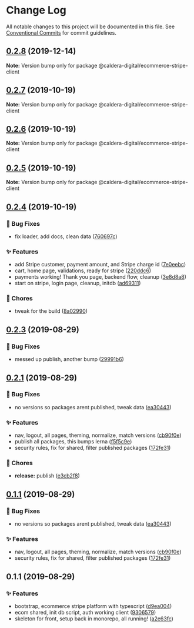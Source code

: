 # Change Log

All notable changes to this project will be documented in this file.
See [Conventional Commits](https://conventionalcommits.org) for commit guidelines.

<a name="0.2.8"></a>
## [0.2.8](https://github.com/caldera-digital/platform/compare/@caldera-digital/ecommerce-stripe-client@0.2.7...@caldera-digital/ecommerce-stripe-client@0.2.8) (2019-12-14)

**Note:** Version bump only for package @caldera-digital/ecommerce-stripe-client





<a name="0.2.7"></a>
## [0.2.7](https://github.com/caldera-digital/platform/compare/@caldera-digital/ecommerce-stripe-client@0.2.6...@caldera-digital/ecommerce-stripe-client@0.2.7) (2019-10-19)

**Note:** Version bump only for package @caldera-digital/ecommerce-stripe-client





<a name="0.2.6"></a>
## [0.2.6](https://github.com/caldera-digital/platform/compare/@caldera-digital/ecommerce-stripe-client@0.2.5...@caldera-digital/ecommerce-stripe-client@0.2.6) (2019-10-19)

**Note:** Version bump only for package @caldera-digital/ecommerce-stripe-client





<a name="0.2.5"></a>
## [0.2.5](https://github.com/caldera-digital/platform/compare/@caldera-digital/ecommerce-stripe-client@0.2.4...@caldera-digital/ecommerce-stripe-client@0.2.5) (2019-10-19)

**Note:** Version bump only for package @caldera-digital/ecommerce-stripe-client





<a name="0.2.4"></a>
## [0.2.4](https://github.com/caldera-digital/platform/compare/@caldera-digital/ecommerce-stripe-client@0.2.3...@caldera-digital/ecommerce-stripe-client@0.2.4) (2019-10-19)


### :bug: Bug Fixes

* fix loader, add docs, clean data ([760697c](https://github.com/caldera-digital/platform/commit/760697c))


### :sparkles: Features

* add Stripe customer,  payment amount, and Stripe charge id ([7e0eebc](https://github.com/caldera-digital/platform/commit/7e0eebc))
* cart, home page, validations, ready for stripe ([220ddc6](https://github.com/caldera-digital/platform/commit/220ddc6))
* payments working! Thank you page, backend flow, cleanup ([3e8d8a8](https://github.com/caldera-digital/platform/commit/3e8d8a8))
* start on stripe, login page, cleanup, initdb ([ad69311](https://github.com/caldera-digital/platform/commit/ad69311))


### :ticket: Chores

* tweak for the build ([8a02990](https://github.com/caldera-digital/platform/commit/8a02990))





<a name="0.2.3"></a>
## [0.2.3](https://github.com/caldera-digital/platform/compare/@caldera-digital/ecommerce-stripe-client@0.2.1...@caldera-digital/ecommerce-stripe-client@0.2.3) (2019-08-29)


### :bug: Bug Fixes

* messed up publish, another bump ([29991b6](https://github.com/caldera-digital/platform/commit/29991b6))





<a name="0.2.1"></a>
## [0.2.1](https://github.com/caldera-digital/platform/compare/@caldera-digital/ecommerce-stripe-client@0.1.1...@caldera-digital/ecommerce-stripe-client@0.2.1) (2019-08-29)


### :bug: Bug Fixes

* no versions so packages arent published, tweak data ([ea30443](https://github.com/caldera-digital/platform/commit/ea30443))


### :sparkles: Features

* nav, logout, all pages, theming, normalize, match versions ([cb90f0e](https://github.com/caldera-digital/platform/commit/cb90f0e))
* publish all packages, this bumps lerna ([f5f5c9e](https://github.com/caldera-digital/platform/commit/f5f5c9e))
* security rules, fix for shared, filter published packages ([172fe31](https://github.com/caldera-digital/platform/commit/172fe31))


### :ticket: Chores

* **release:** publish ([e3cb2f8](https://github.com/caldera-digital/platform/commit/e3cb2f8))





<a name="0.1.1"></a>
## [0.1.1](https://github.com/caldera-digital/platform/compare/@caldera-digital/ecommerce-stripe-client@0.1.1...@caldera-digital/ecommerce-stripe-client@0.1.1) (2019-08-29)


### :bug: Bug Fixes

* no versions so packages arent published, tweak data ([ea30443](https://github.com/caldera-digital/platform/commit/ea30443))


### :sparkles: Features

* nav, logout, all pages, theming, normalize, match versions ([cb90f0e](https://github.com/caldera-digital/platform/commit/cb90f0e))
* security rules, fix for shared, filter published packages ([172fe31](https://github.com/caldera-digital/platform/commit/172fe31))





<a name="0.1.1"></a>
## 0.1.1 (2019-08-29)


### :sparkles: Features

* bootstrap, ecommerce stripe platform with typescript ([d9ea004](https://github.com/caldera-digital/platform/commit/d9ea004))
* ecom shared, init db script, auth working client ([9306579](https://github.com/caldera-digital/platform/commit/9306579))
* skeleton for front, setup back in monorepo, all running! ([a2e63fc](https://github.com/caldera-digital/platform/commit/a2e63fc))
